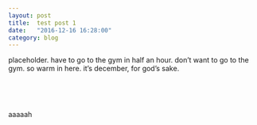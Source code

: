 ```yaml
---
layout: post
title:  test post 1
date:   "2016-12-16 16:28:00"
category: blog
---
```


placeholder. have to go to the gym in half an hour. don’t want to go to the gym.
so warm in here. it’s december, for god’s sake.

 

 

aaaaah

 
